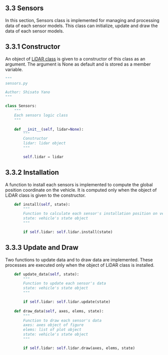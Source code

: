 ## 3.3 Sensors
In this section, Sensors class is implemented for managing and processing data of each sensor models. This class can initialize, update and draw the data of each sensor models.  

## 3.3.1 Constructor
An object of [LiDAR class](/doc/3_sensor_models/3_2_lidar.md) is given to a constructor of this class as an argument. The argument is None as default and is stored as a member variable.  
```python
"""
sensors.py

Author: Shisato Yano
"""

class Sensors:
    """
    Each sensors logic class
    """
    
    def __init__(self, lidar=None):
        """
        Constructor
        lidar: lidar object
        """

        self.lidar = lidar
```

## 3.3.2 Installation
A function to install each sensors is implemented to compute the global position coordinate on the vehicle. It is computed only when the object of LiDAR class is given to the constructor.  
```python
    def install(self, state):
        """
        Function to calculate each sensor's installation position on vehicle
        state: vehicle's state object
        """

        if self.lidar: self.lidar.install(state)
```

## 3.3.3 Update and Draw
Two functions to update data and to draw data are implemented. These processes are executed only when the object of LiDAR class is installed.  
```python
    def update_data(self, state):
        """
        Function to update each sensor's data
        state: vehicle's state object
        """

        if self.lidar: self.lidar.update(state)
    
    def draw_data(self, axes, elems, state):
        """
        Function to draw each sensor's data
        axes: axes object of figure
        elems: list of plot object
        state: vehicle's state object
        """

        if self.lidar: self.lidar.draw(axes, elems, state)
```